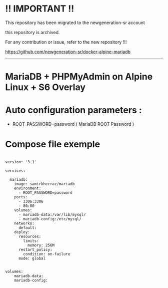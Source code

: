 # !! IMPORTANT !! 
This repository has been migrated to the newgeneration-sr account

this repository is archived.

For any contribution or issue, refer to the new repository !!!

https://github.com/newgeneration-sr/docker-alpine-mariadb

---
# MariaDB + PHPMyAdmin on Alpine Linux + S6 Overlay

# Auto configuration parameters :

- ROOT_PASSWORD=password ( MariaDB ROOT Password )


# Compose file exemple

```

version: '3.1'

services:

  mariadb:
    image: samirkherraz/mariadb
    environment:
      - ROOT_PASSWORD=password
    ports:
      - 3306:3306
      - 80:80
    volumes:
      - mariadb-data:/var/lib/mysql/
      - mariadb-config:/etc/mysql/
    networks:
      default:
    deploy:
      resources:
        limits:
          memory: 256M
      restart_policy:
        condition: on-failure
      mode: global


volumes:
    mariadb-data:
    mariadb-config:

```
